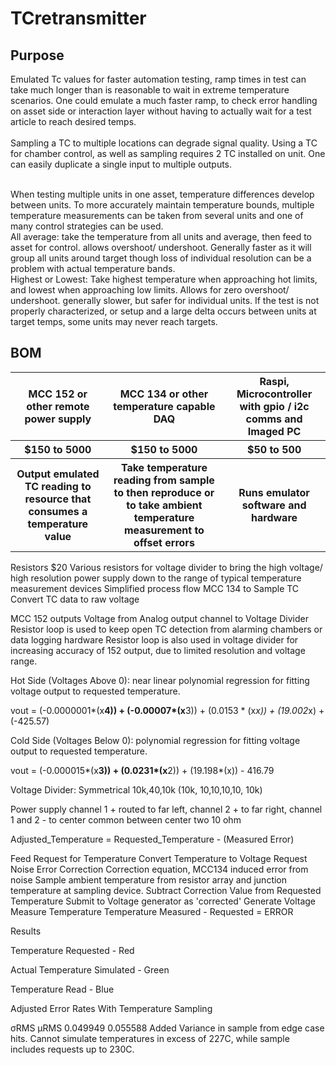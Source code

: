 # TCretransmitter

<h2>Purpose</h2>
Emulated Tc values for faster automation testing, ramp times in test can take much longer than is reasonable to wait in extreme temperature scenarios. One could emulate a much faster ramp, to check error handling on asset side or interaction layer without having to actually wait for a test article to reach desired temps. 
</br></br>
Sampling a TC to multiple locations can degrade signal quality. Using a TC for chamber control, as well as sampling requires 2 TC installed on unit. One can easily duplicate a single input to multiple outputs.</br></br>

When testing multiple units in one asset, temperature differences develop between units. To more accurately maintain temperature bounds, multiple temperature measurements can be taken from several units and one of many control strategies can be used.</br>
All average: take the temperature from all units and average, then feed to asset for control. allows overshoot/ undershoot. Generally faster as it will group all units around target though loss of individual resolution can be a problem with actual temperature bands.</br>
Highest or Lowest: Take highest temperature when approaching hot limits, and lowest when approaching low limits. Allows for zero overshoot/ undershoot. generally slower, but safer for individual units. If the test is not properly characterized, or setup and a large delta occurs between units at target temps, some units may never reach targets. 
<h2>BOM</h2>
<table>
  <tr>
    <th>
      MCC 152 or other remote power supply
    </th>
    <th>
      MCC 134 or other temperature capable DAQ
    </th>
    <th>
      Raspi, Microcontroller with gpio / i2c comms and Imaged PC
    </th>
  </tr>
  <tr>
    <th>
      $150 to 5000
    </th>
    <th>
      $150 to 5000
    </th>
    <th>
      $50 to 500
    </th>
  </tr>
  <tr>
    <th>
      Output emulated TC reading to resource that consumes a temperature value
    </th>
    <th>
      Take temperature reading from sample to then reproduce or to take ambient temperature measurement to offset errors
    </th>
    <th>
      Runs emulator software and hardware
    </th>
  </tr>
</table>
		
Resistors	$20	Various resistors for voltage divider to bring the high voltage/ high resolution power supply down to the range of typical temperature measurement devices
Simplified process flow
MCC 134 to Sample TC
Convert TC data to raw voltage

MCC 152 outputs Voltage from Analog output channel to Voltage Divider
Resistor loop is used to keep open TC detection from alarming chambers or data logging hardware
Resistor loop is also used in voltage divider for increasing accuracy of 152 output, due to limited resolution and voltage range.

Hot Side (Voltages Above 0): near linear polynomial regression for fitting voltage output to requested temperature.

vout = (-0.0000001*(x**4)) + (-0.00007*(x**3))  +  (0.0153 * (x*x)) + (19.002*x) + (-425.57)


Cold Side (Voltages Below 0): polynomial regression for fitting voltage output to requested temperature.

vout = (-0.000015*(x**3)) + (0.0231*(x**2)) + (19.198*(x)) - 416.79

Voltage Divider: Symmetrical 10k,40,10k (10k, 10,10,10,10, 10k)

Power supply channel 1 + routed to far left, channel 2 + to far right, channel 1 and 2 - to center common between center two 10 ohm
 

Adjusted_Temperature = Requested_Temperature - (Measured Error)


Feed Request for Temperature
Convert Temperature to Voltage Request
Noise Error Correction
Correction equation, MCC134 induced error from noise
Sample ambient temperature from resistor array and junction temperature at sampling device. 
Subtract Correction Value from Requested Temperature
Submit to Voltage generator as 'corrected'
Generate Voltage
Measure Temperature 
Temperature Measured - Requested = ERROR


Results


Temperature Requested - Red

Actual Temperature Simulated - Green

Temperature Read - Blue



Adjusted Error Rates With Temperature Sampling

σRMS	μRMS
0.049949	0.055588
Added Variance in sample from edge case hits.
Cannot simulate temperatures in excess of 227C, while sample includes requests up to 230C.

